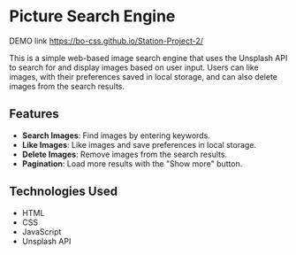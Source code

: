# Picture Search Engine

DEMO link https://bo-css.github.io/Station-Project-2/

This is a simple web-based image search engine that uses the Unsplash API to search for and display images based on user input. Users can like images, with their preferences saved in local storage, and can also delete images from the search results.

## Features

- **Search Images**: Find images by entering keywords.
- **Like Images**: Like images and save preferences in local storage.
- **Delete Images**: Remove images from the search results.
- **Pagination**: Load more results with the "Show more" button.

## Technologies Used

- HTML
- CSS
- JavaScript
- Unsplash API


